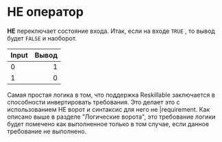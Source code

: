 # НЕ оператор

**НЕ** переключает состояние входа. Итак, если на входе `TRUE` , то вывод будет `FALSE` и наоборот.

| Input | Вывод |
| ----- | -----:|
| 0     |     1 |
| 1     |     0 |

Самая простая логика в том, что поддержка Reskillable заключается в способности инвертировать требования. Это делает это с использованием НЕ ворот и синтаксис для него не |requirement. Как описано выше в разделе "Логические ворота", это требование логики будет помечено как выполненное только в том случае, если данное требование не выполнено.